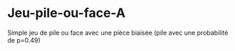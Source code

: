 # Jeu-pile-ou-face-A
Simple jeu de pile ou face avec une pièce biaisée (pile avec une probabilité de p=0.49)
